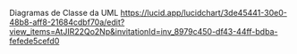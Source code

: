 Diagramas de Classe da UML
https://lucid.app/lucidchart/3de45441-30e0-48b8-aff8-21684cdbf70a/edit?view_items=AtJIR22Qo2Np&invitationId=inv_8979c450-df43-44ff-bdba-fefede5cefd0
